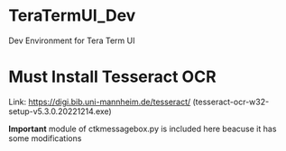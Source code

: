 # TeraTermUI_Dev
Dev Environment for Tera Term UI
# Must Install Tesseract OCR
Link: 	https://digi.bib.uni-mannheim.de/tesseract/ (tesseract-ocr-w32-setup-v5.3.0.20221214.exe)

**Important** module of ctkmessagebox.py is included here beacuse it has some modifications
